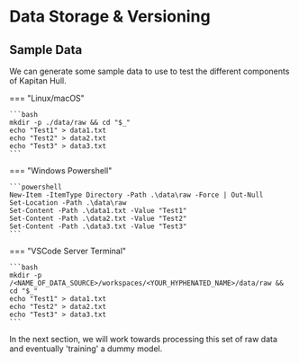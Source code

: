 # Data Storage & Versioning

## Sample Data

We can generate some sample data to use to test the different 
components of Kapitan Hull.

=== "Linux/macOS"

    ```bash
    mkdir -p ./data/raw && cd "$_"
    echo "Test1" > data1.txt
    echo "Test2" > data2.txt
    echo "Test3" > data3.txt
    ```

=== "Windows Powershell"

    ```powershell
    New-Item -ItemType Directory -Path .\data\raw -Force | Out-Null
    Set-Location -Path .\data\raw
    Set-Content -Path .\data1.txt -Value "Test1"
    Set-Content -Path .\data2.txt -Value "Test2"
    Set-Content -Path .\data3.txt -Value "Test3"
    ```

=== "VSCode Server Terminal"

    ```bash
    mkdir -p /<NAME_OF_DATA_SOURCE>/workspaces/<YOUR_HYPHENATED_NAME>/data/raw && cd "$_"
    echo "Test1" > data1.txt
    echo "Test2" > data2.txt
    echo "Test3" > data3.txt
    ```

In the next section, we will work towards processing this set of raw
data and eventually 'training' a dummy model.